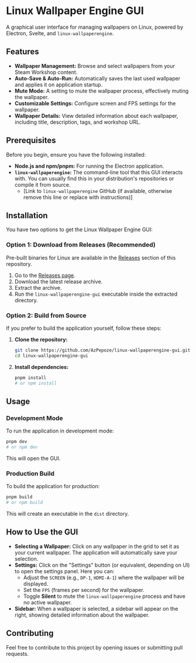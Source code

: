 # Linux Wallpaper Engine GUI

A graphical user interface for managing wallpapers on Linux, powered by Electron, Svelte, and `linux-wallpaperengine`.

## Features

- **Wallpaper Management:** Browse and select wallpapers from your Steam Workshop content.
- **Auto-Save & Auto-Run:** Automatically saves the last used wallpaper and applies it on application startup.
- **Mute Mode:** A setting to mute the wallpaper process, effectively muting the wallpaper.
- **Customizable Settings:** Configure screen and FPS settings for the wallpaper.
- **Wallpaper Details:** View detailed information about each wallpaper, including title, description, tags, and workshop URL.

## Prerequisites

Before you begin, ensure you have the following installed:

- **Node.js and npm/pnpm:** For running the Electron application.
- **`linux-wallpaperengine`:** The command-line tool that this GUI interacts with. You can usually find this in your distribution's repositories or compile it from source.
     - [Link to `linux-wallpaperengine` GitHub (if available, otherwise remove this line or replace with instructions)]

## Installation

You have two options to get the Linux Wallpaper Engine GUI:

### Option 1: Download from Releases (Recommended)

Pre-built binaries for Linux are available in the [Releases](https://github.com/AzPepoze/linux-wallpaperengine-gui/releases) section of this repository.

1.   Go to the [Releases page](https://github.com/AzPepoze/linux-wallpaperengine-gui/releases).
2.   Download the latest release archive.
3.   Extract the archive.
4.   Run the `linux-wallpaperengine-gui` executable inside the extracted directory.

### Option 2: Build from Source

If you prefer to build the application yourself, follow these steps:

1.   **Clone the repository:**

     ```bash
     git clone https://github.com/AzPepoze/linux-wallpaperengine-gui.git
     cd linux-wallpaperengine-gui
     ```

2.   **Install dependencies:**
     ```bash
     pnpm install
     # or npm install
     ```

## Usage

### Development Mode

To run the application in development mode:

```bash
pnpm dev
# or npm dev
```

This will open the GUI.

### Production Build

To build the application for production:

```bash
pnpm build
# or npm build
```

This will create an executable in the `dist` directory.

## How to Use the GUI

- **Selecting a Wallpaper:** Click on any wallpaper in the grid to set it as your current wallpaper. The application will automatically save your selection.
- **Settings:** Click on the "Settings" button (or equivalent, depending on UI) to open the settings panel. Here you can:
     - Adjust the `SCREEN` (e.g., `DP-1`, `HDMI-A-1`) where the wallpaper will be displayed.
     - Set the `FPS` (frames per second) for the wallpaper.
     - Toggle **Silent** to mute the `linux-wallpaperengine` process and have no active wallpaper.
- **Sidebar:** When a wallpaper is selected, a sidebar will appear on the right, showing detailed information about the wallpaper.

## Contributing

Feel free to contribute to this project by opening issues or submitting pull requests.
